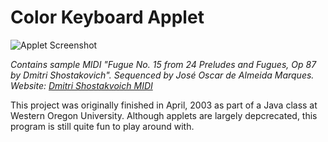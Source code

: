# Color Keyboard Applet

![Applet Screenshot](http://i.imgur.com/qvTcrJx.png)

*Contains sample MIDI "Fugue No. 15 from 24 Preludes and Fugues, Op 87 by Dmitri Shostakovich".  Sequenced by José Oscar de Almeida Marques.  Website: [Dmitri Shostakvoich MIDI](http://www.kunstderfuge.com/shostakovitch.htm)*

This project was originally finished in April, 2003 as part of a Java class at Western Oregon University.  Although applets are largely depcrecated, this program is still quite fun to play around with.
